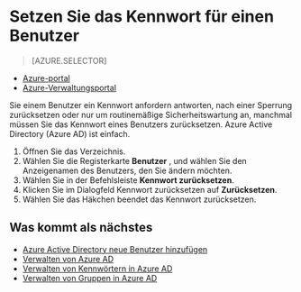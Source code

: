 <properties
    pageTitle="Setzen Sie das Kennwort für einen Benutzer in Active Directory Azure | Microsoft Azure"
    description="Erläutert, wie ein Administrator einem Benutzer in Azure Active Directory Passwort sollte."
    services="active-directory"
    documentationCenter=""
    authors="curtand"
    manager="femila"
    editor=""/>

<tags
    ms.service="active-directory"
    ms.workload="identity"
    ms.tgt_pltfrm="na"
    ms.devlang="na"
    ms.topic="article"
    ms.date="08/23/2016"
    ms.author="curtand"/>

# <a name="reset-the-password-for-a-user"></a>Setzen Sie das Kennwort für einen Benutzer

> [AZURE.SELECTOR]
- [Azure-portal](active-directory-users-reset-password-azure-portal.md)
- [Azure-Verwaltungsportal](active-directory-create-users-reset-password.md)

Sie einem Benutzer ein Kennwort anfordern antworten, nach einer Sperrung zurücksetzen oder nur um routinemäßige Sicherheitswartung an, manchmal müssen Sie das Kennwort eines Benutzers zurücksetzen. Azure Active Directory (Azure AD) ist einfach.

  1. Öffnen Sie das Verzeichnis.
  2. Wählen Sie die Registerkarte **Benutzer** , und wählen Sie den Anzeigenamen des Benutzers, den Sie ändern möchten.
  3. Wählen Sie in der Befehlsleiste **Kennwort zurücksetzen**.
  4. Klicken Sie im Dialogfeld Kennwort zurücksetzen auf **Zurücksetzen**.
  5. Wählen Sie das Häkchen beendet das Kennwort zurücksetzen.



## <a name="whats-next"></a>Was kommt als nächstes

- [Azure Active Directory neue Benutzer hinzufügen](active-directory-create-users.md)
- [Verwalten von Azure AD](active-directory-administer.md)
- [Verwalten von Kennwörtern in Azure AD](active-directory-manage-passwords.md)
- [Verwalten von Gruppen in Azure AD](active-directory-manage-groups.md)
